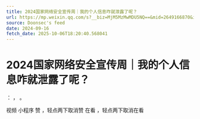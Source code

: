 ```yaml
---
title: 2024国家网络安全宣传周｜我的个人信息咋就泄露了呢？
url: https://mp.weixin.qq.com/s?__biz=MjM5MzMwMDU5NQ==&mid=2649166870&idx=2&sn=fc8218f4f20b824286422534fd9bc6c0
source: Doonsec's feed
date: 2024-09-16
fetch_date: 2025-10-06T18:20:40.568041
---
```


# 2024国家网络安全宣传周｜我的个人信息咋就泄露了呢？

：
，
。

视频
小程序
赞
，轻点两下取消赞
在看
，轻点两下取消在看